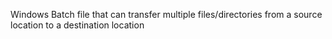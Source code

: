 Windows Batch file that can transfer multiple files/directories from a source location to a destination location
